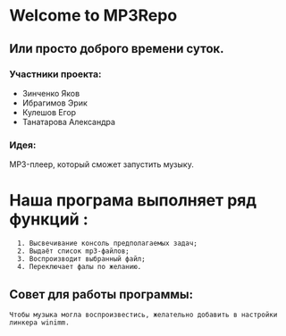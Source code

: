 #                           Welcome to MP3Repo

## Или просто доброго времени суток. 

###  Участники проекта:

- Зинченко Яков
- Ибрагимов Эрик
- Кулешов Егор
- Танатарова Александра

### Идея: 

 MP3-плеер, который сможет запустить музыку.

# Наша програма выполняет ряд функций : #
      
      1. Высвечивание консоль предполагаемых задач;
      2. Выдаёт список mp3-файлов;
      3. Воспроизводит выбранный файл;
      4. Переключает фалы по желанию.
      
  ## Совет для работы программы: ##
    Чтобы музыка могла воспроизвестись, желательно добавить в настройки линкера winimm.

